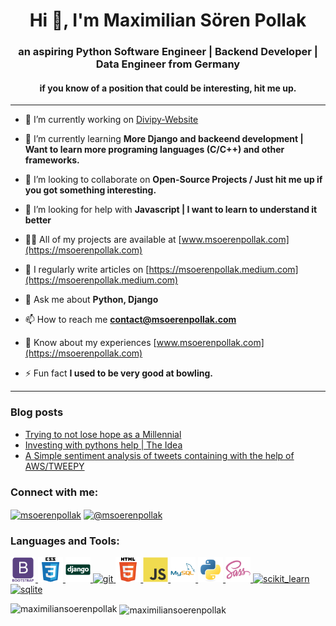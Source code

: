 <h1 align="center">Hi 👋, I'm Maximilian Sören Pollak</h1>
<h3 align="center">an aspiring Python Software Engineer | Backend Developer | Data Engineer from Germany</h3>
<h4 align="center">if you know of a position that could be interesting, hit me up.</h4>

---

- 🔭 I’m currently working on [Divipy-Website](www.github.com/maximiliansoerenpollak/divipy-website)

- 🌱 I’m currently learning **More Django and backeend development | Want to learn more programing languages (C/C++) and other frameworks.**

- 👯 I’m looking to collaborate on **Open-Source Projects / Just hit me up if you got something interesting.**

- 🤝 I’m looking for help with **Javascript | I want to learn to understand it better**

- 👨‍💻 All of my projects are available at [www.msoerenpollak.com](https://msoerenpollak.com)

- 📝 I regularly write articles on [https://msoerenpollak.medium.com](https://msoerenpollak.medium.com)

- 💬 Ask me about **Python, Django**

- 📫 How to reach me **contact@msoerenpollak.com**

- 📄 Know about my experiences [www.msoerenpollak.com](https://msoerenpollak.com)

- ⚡ Fun fact **I used to be very good at bowling.**
---

### Blog posts
<!-- BLOG-POST-LIST:START -->
- [Trying to not lose hope as a Millennial](https://msoerenpollak.medium.com/trying-to-not-loose-hope-as-a-millennial-febbd69a1e17?source=rss-aea8b960392------2)
- [Investing with pythons help | The Idea](https://msoerenpollak.medium.com/investing-with-pythons-help-the-idea-b2ae4fc08857?source=rss-aea8b960392------2)
- [A Simple sentiment analysis of tweets containing with the help of AWS/TWEEPY](https://msoerenpollak.medium.com/a-simple-sentiment-analysis-of-tweets-containing-with-the-help-of-aws-tweepy-7bc2e17a0c6f?source=rss-aea8b960392------2)
<!-- BLOG-POST-LIST:END -->

<h3 align="left">Connect with me:</h3>
<p align="left">
<a href="https://linkedin.com/in/msoerenpollak" target="blank"><img align="center" src="https://raw.githubusercontent.com/rahuldkjain/github-profile-readme-generator/master/src/images/icons/Social/linked-in-alt.svg" alt="msoerenpollak" height="30" width="40" /></a>
<a href="https://medium.com/@msoerenpollak" target="blank"><img align="center" src="https://raw.githubusercontent.com/rahuldkjain/github-profile-readme-generator/master/src/images/icons/Social/medium.svg" alt="@msoerenpollak" height="30" width="40" /></a>
</p>

<h3 align="left">Languages and Tools:</h3>
<p align="left"> <a href="https://getbootstrap.com" target="_blank"> <img src="https://raw.githubusercontent.com/devicons/devicon/master/icons/bootstrap/bootstrap-plain-wordmark.svg" alt="bootstrap" width="40" height="40"/> </a> <a href="https://www.w3schools.com/css/" target="_blank"> <img src="https://raw.githubusercontent.com/devicons/devicon/master/icons/css3/css3-original-wordmark.svg" alt="css3" width="40" height="40"/> </a> <a href="https://www.djangoproject.com/" target="_blank"> <img src="https://raw.githubusercontent.com/devicons/devicon/master/icons/django/django-original.svg" alt="django" width="40" height="40"/> </a> <a href="https://git-scm.com/" target="_blank"> <img src="https://www.vectorlogo.zone/logos/git-scm/git-scm-icon.svg" alt="git" width="40" height="40"/> </a> <a href="https://www.w3.org/html/" target="_blank"> <img src="https://raw.githubusercontent.com/devicons/devicon/master/icons/html5/html5-original-wordmark.svg" alt="html5" width="40" height="40"/> </a> <a href="https://developer.mozilla.org/en-US/docs/Web/JavaScript" target="_blank"> <img src="https://raw.githubusercontent.com/devicons/devicon/master/icons/javascript/javascript-original.svg" alt="javascript" width="40" height="40"/> </a> <a href="https://www.mysql.com/" target="_blank"> <img src="https://raw.githubusercontent.com/devicons/devicon/master/icons/mysql/mysql-original-wordmark.svg" alt="mysql" width="40" height="40"/> </a> <a href="https://www.python.org" target="_blank"> <img src="https://raw.githubusercontent.com/devicons/devicon/master/icons/python/python-original.svg" alt="python" width="40" height="40"/> </a> <a href="https://sass-lang.com" target="_blank"> <img src="https://raw.githubusercontent.com/devicons/devicon/master/icons/sass/sass-original.svg" alt="sass" width="40" height="40"/> </a> <a href="https://scikit-learn.org/" target="_blank"> <img src="https://upload.wikimedia.org/wikipedia/commons/0/05/Scikit_learn_logo_small.svg" alt="scikit_learn" width="40" height="40"/> </a> <a href="https://www.sqlite.org/" target="_blank"> <img src="https://www.vectorlogo.zone/logos/sqlite/sqlite-icon.svg" alt="sqlite" width="40" height="40"/> </a> </p>

<p><img align="left" src="https://github-readme-stats.vercel.app/api/top-langs?username=maximiliansoerenpollak&show_icons=true&theme=dark&locale=en&layout=compact" alt="maximiliansoerenpollak" /></p>

<p>&nbsp;<img align="center" src="https://github-readme-stats.vercel.app/api?username=maximiliansoerenpollak&show_icons=true&theme=dark&locale=en" alt="maximiliansoerenpollak" /></p>
